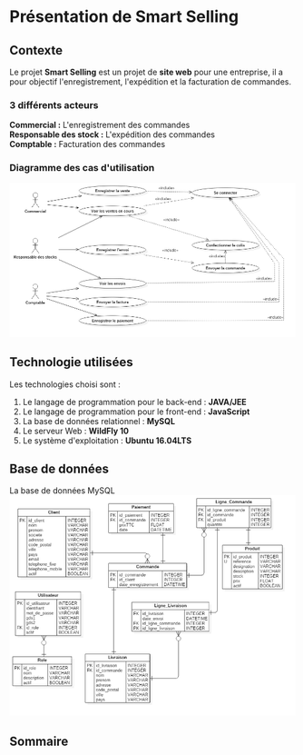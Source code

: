 # Présentation de Smart Selling

## Contexte
Le projet **Smart Selling** est un projet de **site web** pour une entreprise, il a pour objectif l'enregistrement, l'expédition et la facturation de commandes.  

### 3 différents acteurs
**Commercial :** L'enregistrement des commandes  
**Responsable des stock :** L'expédition des commandes  
**Comptable :** Facturation des commandes  

### Diagramme des cas d'utilisation
![](https://github.com/MGuillaumeF/smart_selling/blob/master/UseCaseDiagram.png)

## Technologie utilisées
Les technologies choisi sont : 
1. Le langage de programmation pour le back-end : **JAVA/JEE**
1. Le langage de programmation pour le front-end : **JavaScript**
1. La base de données relationnel : **MySQL**
1. Le serveur Web : **WildFly 10**
1. Le système d'exploitation : **Ubuntu 16.04LTS**

## Base de données
La base de données MySQL
![](https://github.com/MGuillaumeF/smart_selling/blob/master/Database.png)

## Sommaire
